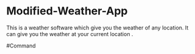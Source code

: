 # Modified-Weather-App
This is a weather software which give you the weather of any location.
It can give you the weather at your current location .

#Command

